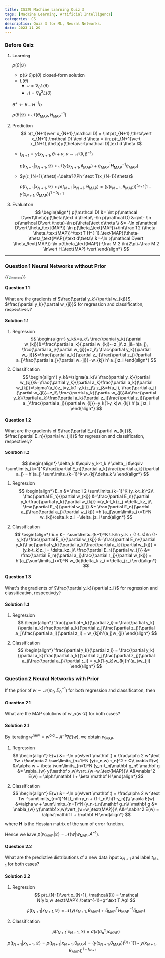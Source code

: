 ```yaml
---
title: CS329 Machine Learning Quiz 3
tags: [Machine Learning, Artificial Intelligence]
categories: CS
description: Quiz 3 for ML, Neural Networks.
date: 2023-11-29
---
```


### Before Quiz

1. Learning 

   $p(\theta\vert\mathcal D)$

   - $p(\mathcal D\vert \theta)p(\theta)$ closed-form solution
   - $L(\theta)$
     - $b=\nabla_\theta L(\theta)$
     - $H=\nabla^2_\theta L(\theta)$

   $\theta^+\leftarrow \theta - H^{-1}b$

   $p(\theta\vert\mathcal D)= \mathcal N(\theta_\text{MAP},H_\text{MAP}^{-1})$

2. Prediction
   $$
   p(t_{N+1}\vert x_{N+1},\mathcal D) = \int p(t_{N+1},\theta\vert x_{N+1},\mathcal D) \text d \theta = \int p(t_{N+1}\vert x_{N+1},\theta)p(\theta\vert\mathcal D)\text d \theta
   $$

   - $t_{N+1} = y(x_{N+1},\theta)+v$, $v\sim \mathcal N(0,\beta^{-1})$

     $p(t_{N+1}\vert x_{N+1},\mathcal D) =\mathcal N(y(x_{N+1},\theta_\text{MAP})+\bar q_\text{MAP}^\text{T}H^{-1}_\text{MAP}\bar q_\text{MAP})$

   - $y(x_{N+1},\theta)=\delta?(\Phi^\text T(x_{N+1})\theta)$

     $p(t_{N+1}\vert x_{N+1},\mathcal D) =p(t_{N+1}\vert x_{N+1},\mathcal \theta_\text{MAP}) =(y(x_{N+1},\theta_\text{MAP}))^{t_{N+1}}(1-y(x_{N+1},\theta_\text{MAP}))^{1-t_{N+1}}$

3. Evaluation
   $$
   \begin{align*}
   p(\mathcal D) &= \int p(\mathcal D\vert\theta)p(\theta)\text d \theta\\
   -\ln p(\mathcal D) &=\int- \ln p(\mathcal D\vert \theta)-\ln p(\theta)\text d\theta
   \\ &= -\ln p(\mathcal D\vert \theta_\text{MAP})-\ln p(\theta_\text{MAP})+\int\frac 1 2 (\theta-\theta_\text{MAP})^\text T H^{-1}_\text{MAP}(\theta-\theta_\text{MAP})\text d\theta\\
   &=-\ln p(\mathcal D\vert \theta_\text{MAP})-\ln p(\theta_\text{MAP})-\frac M 2 \ln(2\pi)+\frac M 2 \ln\vert H_\text{MAP} \vert
   \end{align*}
   $$


---

### Question 1 Neural Networks without Prior

{{<img src="https://s2.loli.net/2023/11/28/b7tYKeFscGjp6Dw.png" alt="image.png" style="zoom:50%;" >}}

#### Question 1.1

What are the gradients of $\frac{\partial y_k}{\partial w_{kj}}$, $\frac{\partial y_k}{\partial w_{ji}}$ for regression and classification, respectively?

#### Solution 1.1

1. Regression
   $$
   \begin{align*}
   y_k&=a_k\\
   \frac{\partial y_k}{\partial w_{kj}}&=\frac{\partial a_k}{\partial w_{kj}}=z_j\\
   z_j&=h(a_j), \frac{\partial a_j}{\partial w_{ji}}=z_i\\
   \frac{\partial y_k}{\partial w_{ji}}&=\frac{\partial a_k}{\partial z_j}\frac{\partial z_j}{\partial a_j}\frac{\partial a_j}{\partial w_{ij}}=w_{kj} h'(a_j)z_i
   \end{align*}
   $$

2. Classification
   $$
   \begin{align*}
   y_k&=\sigma(a_k)\\
   \frac{\partial y_k}{\partial w_{kj}}&=\frac{\partial y_k}{\partial a_k}\frac{\partial a_k}{\partial w_{kj}}=\sigma'(a_k)z_j=y_k(1-y_k)z_j\\
   z_j&=h(a_j), \frac{\partial a_j}{\partial w_{ji}}=z_i\\
   \frac{\partial y_k}{\partial w_{ji}}&=\frac{\partial y_k}{\partial a_k}\frac{\partial a_k}{\partial z_j}\frac{\partial z_j}{\partial a_j}\frac{\partial a_j}{\partial w_{ij}}=y_k(1-y_k)w_{kj} h'(a_j)z_i
   \end{align*}
   $$

#### Question 1.2

What are the gradients of $\frac{\partial E_n}{\partial w_{kj}}$, $\frac{\partial E_n}{\partial w_{ji}}$ for regression and classification, respectively?

#### Solution 1.2

$$
\begin{align*}
\delta_k &\equiv y_k-t_k \\
\delta_j &\equiv \sum\limits_{k=1}^K\frac{\partial E_n}{\partial a_k}\frac{\partial a_k}{\partial a_j} =  h'(a_j) \sum\limits_{k=1}^K w_{kj}\delta_k \\
\end{align*}
$$

1. Regression
   $$
   \begin{align*}
   E_n &= \frac 1 2 \sum\limits_{k=1}^K (y_k-t_k)^2\\
   \frac{\partial E_n}{\partial w_{kj}} &=\frac{\partial E_n}{\partial y_k}\frac{\partial y_k}{\partial w_{kj}} =(y_k-t_k)z_j =\delta_kz_j\\
   \frac{\partial E_n}{\partial w_{ji}} &= \frac{\partial E_n}{\partial a_j}\frac{\partial a_j}{\partial w_{kj}} =h'(a_j)\sum\limits_{k=1}^N w_{kj}\delta_k z_i =\delta_jz_i
   \end{align*}
   $$

2. Classification
   $$
   \begin{align*}
   E_n &= -\sum\limits_{k=1}^K t_k\ln y_k + (1-t_k)\ln (1-y_k)\\
   \frac{\partial E_n}{\partial w_{kj}} &=\frac{\partial E_n}{\partial y_k}\frac{\partial y_k}{\partial a_k}\frac{\partial a_k}{\partial w_{kj}} = (y_k-t_k)z_j = \delta_kz_j\\
   \frac{\partial E_n}{\partial w_{ji}} &= \frac{\partial E_n}{\partial a_j}\frac{\partial a_j}{\partial w_{kj}} = h'(a_j)\sum\limits_{k=1}^N w_{kj}\delta_k z_i = \delta_jz_i
   \end{align*}
   $$

#### Question 1.3

What's the gradients of $\frac{\partial y_k}{\partial z_i}$ for regression and classification, respectively?

#### Solution 1.3

1. Regression
   $$
   \begin{align*}
   \frac{\partial y_k}{\partial z_i} = \frac{\partial y_k}{\partial a_k}\frac{\partial a_k}{\partial z_j}\frac{\partial z_j}{\partial a_j}\frac{\partial a_j}{\partial z_i} = w_{kj}h'(a_j)w_{ji}
   \end{align*}
   $$

2. Classification
   $$
   \begin{align*}
   \frac{\partial y_k}{\partial z_i} = \frac{\partial y_k}{\partial a_k}\frac{\partial a_k}{\partial z_j}\frac{\partial z_j}{\partial a_j}\frac{\partial a_j}{\partial z_i} = y_k(1-y_k)w_{kj}h'(a_j)w_{ji}
   \end{align*}
   $$

### Question 2 Neural Networks with Prior

If the prior of $w\sim \mathcal N(m_0,\Sigma_0^{-1})$ for both regression and classification, then

#### Question 2.1

What are the MAP solutions of $w,p(w\vert\mathcal D)$ for both cases?

#### Solution 2.1

By iterating $w^\text {new}=w^\text {old}-A^{-1}\nabla E(w)$, we obtain $w_\text{MAP}$.

1. Regression
   $$
   \begin{align*}
   E(w) &= -\ln p(w\vert \mathbf t) = \frac\alpha 2 w^\text Tw +\frac\beta 2 \sum\limits_{n=1}^N [y(x_n,w)-t_n]^2 + C\\
   \nabla E(w) &=\alpha w + \beta \sum\limits_{n=1}^N (y_n-t_n)\mathbf g_n\\
   \mathbf g &= \nabla_{w} y(\mathbf x,w)\vert_{w=w_\text{MAP}}\\
   A&=\nabla^2 E(w) = \alpha\mathbf I + \beta \mathbf H
   \end{align*}
   $$

2. Classification
   $$
   \begin{align*}
   E(w) &= -\ln p(w\vert \mathbf t) = \frac\alpha 2 w^\text Tw -\sum\limits_{n=1}^N [t_n\ln y_n + (1-t_n)\ln(1-y_n)]\\
   \nabla E(w) &=\alpha w + \sum\limits_{n=1}^N (y_n-t_n)\mathbf g_n\\
   \mathbf g &= \nabla_{w} y(\mathbf x,w)\vert_{w=w_\text{MAP}}\\
   A&=\nabla^2 E(w) = \alpha\mathbf I + \mathbf H
   \end{align*}
   $$

where $\mathbf H$ is the Hessian matrix of the sum of error function.

Hence we have $p(w_\text{MAP}\vert \mathcal D) = \mathcal N(w\vert w_\text{MAP},A^{-1})$.

#### Question 2.2

What are the predictive distributions of a new data input $x_{N+1}$ and label $t_{N+1}$ for both cases?

#### Solution 2.2

1. Regression
   $$
   p(t_{N+1}\vert x_{N+1}, \mathcal{D}) = \mathcal N(y(x,w_\text{MAP}),\beta^{-1}+g^\text T Ag)
   $$
   
   $$
   p(t_{N+1}\vert x_{N+1},\mathcal D) =\mathcal N(y(x_{N+1},\theta_\text{MAP})+\bar q_\text{MAP}^\text{T}H^{-1}_\text{MAP}\bar q_\text{MAP})
   $$
   
   
   
2. Classification

   $$
   p(t_{N+1} \vert{x_{N+1}}, \mathcal{D})=\sigma\left(\kappa\left(\sigma_{a}^{2}\right) a_{M A P}\right)
   $$

$$
p(t_{N+1}\vert x_{N+1},\mathcal D) =p(t_{N+1}\vert x_{N+1},\mathcal \theta_\text{MAP}) =(y(x_{N+1},\theta_\text{MAP}))^{t_{N+1}}(1-y(x_{N+1},\theta_\text{MAP}))^{1-t_{N+1}}
$$

